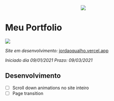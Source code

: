 
<!-- PROJECT LOGO -->
<br />
<p align="center">  
    <img src="https://user-images.githubusercontent.com/50970557/109575630-fb219380-7ad0-11eb-87ef-d8fcd277013c.png">
</p>

# Meu Portfolio
<img src="https://user-images.githubusercontent.com/50970557/109576038-ca8e2980-7ad1-11eb-96bf-1c2f00950af4.png">


*Site em desenvolvimento:*
<a href="https://jordaoqualho.vercel.app/">
    jordaoqualho.vercel.app
</a>

*Iniciado dia 09/01/2021*
*Prazo: 09/03/2021*
## Desenvolvimento

- [ ] Scroll down animations no site inteiro
- [ ] Page transition
